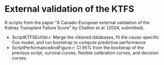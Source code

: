 # External validation of the KTFS 

R scripts from the paper "A Canado-European external validation of the Kidney Transplant Failure Score" by Chatton et al. (2024, submitted).

* ScriptKTFSExtVal.r: Merge the cleaned databases, fit the cause-specific Cox model, and run bootstrap to compute predictive performance
* ScriptPerformanceAndFigure.r: CI 95% from the bootstrap of the previous script, survival curves, flexible calibration curves, and decision curves.
